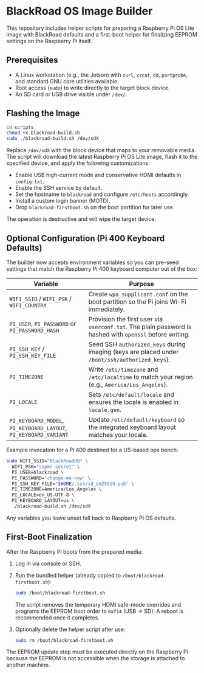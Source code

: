 # BlackRoad OS Image Builder

This repository includes helper scripts for preparing a Raspberry Pi OS Lite image
with BlackRoad defaults and a first-boot helper for finalizing EEPROM settings on
the Raspberry Pi itself.

## Prerequisites

- A Linux workstation (e.g., the Jetson) with `curl`, `xzcat`, `dd`, `partprobe`,
  and standard GNU core utilities available.
- Root access (`sudo`) to write directly to the target block device.
- An SD card or USB drive visible under `/dev/`.

## Flashing the Image

```bash
cd scripts
chmod +x blackroad-build.sh
sudo ./blackroad-build.sh /dev/sdX
```

Replace `/dev/sdX` with the block device that maps to your removable media. The
script will download the latest Raspberry Pi OS Lite image, flash it to the
specified device, and apply the following customizations:

- Enable USB high-current mode and conservative HDMI defaults in `config.txt`.
- Enable the SSH service by default.
- Set the hostname to `blackroad` and configure `/etc/hosts` accordingly.
- Install a custom login banner (MOTD).
- Drop `blackroad-firstboot.sh` on the boot partition for later use.

The operation is destructive and will wipe the target device.

## Optional Configuration (Pi 400 Keyboard Defaults)

The builder now accepts environment variables so you can pre-seed settings that
match the Raspberry Pi 400 keyboard computer out of the box:

| Variable | Purpose |
| --- | --- |
| `WIFI_SSID` / `WIFI_PSK` / `WIFI_COUNTRY` | Create `wpa_supplicant.conf` on the boot partition so the Pi joins Wi-Fi immediately. |
| `PI_USER`, `PI_PASSWORD` or `PI_PASSWORD_HASH` | Provision the first user via `userconf.txt`. The plain password is hashed with `openssl` before writing. |
| `PI_SSH_KEY` / `PI_SSH_KEY_FILE` | Seed SSH `authorized_keys` during imaging (keys are placed under `/boot/ssh/authorized_keys`). |
| `PI_TIMEZONE` | Write `/etc/timezone` and `/etc/localtime` to match your region (e.g., `America/Los_Angeles`). |
| `PI_LOCALE` | Sets `/etc/default/locale` and ensures the locale is enabled in `locale.gen`. |
| `PI_KEYBOARD_MODEL`, `PI_KEYBOARD_LAYOUT`, `PI_KEYBOARD_VARIANT` | Update `/etc/default/keyboard` so the integrated keyboard layout matches your locale. |

Example invocation for a Pi 400 destined for a US-based ops bench:

```bash
sudo WIFI_SSID="BlackRoadHQ" \
  WIFI_PSK="super-secret" \
  PI_USER=blackroad \
  PI_PASSWORD='change-me-now' \
  PI_SSH_KEY_FILE="$HOME/.ssh/id_ed25519.pub" \
  PI_TIMEZONE=America/Los_Angeles \
  PI_LOCALE=en_US.UTF-8 \
  PI_KEYBOARD_LAYOUT=us \
  ./blackroad-build.sh /dev/sdX
```

Any variables you leave unset fall back to Raspberry Pi OS defaults.

## First-Boot Finalization

After the Raspberry Pi boots from the prepared media:

1. Log in via console or SSH.
2. Run the bundled helper (already copied to `/boot/blackroad-firstboot.sh`):

   ```bash
   sudo /boot/blackroad-firstboot.sh
   ```

   The script removes the temporary HDMI safe-mode overrides and programs the
   EEPROM boot order to `0xf14` (USB → SD). A reboot is recommended once it
   completes.

3. Optionally delete the helper script after use:

   ```bash
   sudo rm /boot/blackroad-firstboot.sh
   ```

The EEPROM update step must be executed directly on the Raspberry Pi because the
EEPROM is not accessible when the storage is attached to another machine.
